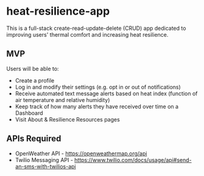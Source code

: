 # heat-resilience-app

This is a full-stack create-read-update-delete (CRUD) app dedicated to improving users' thermal comfort and increasing heat resilience.

## MVP 
Users will be able to:

- Create a profile
- Log in and modify their settings (e.g. opt in or out of notifications)
- Receive automated text message alerts based on heat index (function of air temperature and relative humidity)
- Keep track of how many alerts they have received over time on a Dashboard
- Visit About & Resilience Resources pages

## APIs Required
- OpenWeather API - https://openweathermap.org/api
- Twilio Messaging API - https://www.twilio.com/docs/usage/api#send-an-sms-with-twilios-api
